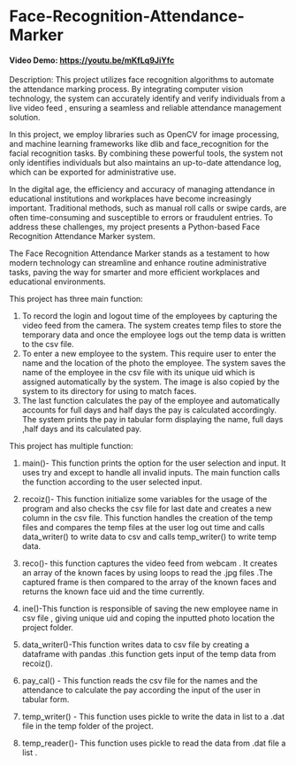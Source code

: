 # Face-Recognition-Attendance-Marker
 #### Video Demo:  https://youtu.be/mKfLq9JiYfc
Description:
This project utilizes  face recognition algorithms to automate the attendance marking process. By integrating computer vision technology, the system can accurately identify and verify individuals from a live video feed , ensuring a seamless and reliable attendance management solution.

In this project, we employ libraries such as OpenCV for image processing, and machine learning frameworks like dlib and face_recognition for the facial recognition tasks. By combining these powerful tools, the system not only identifies individuals but also maintains an up-to-date attendance log, which can be exported for administrative use.

In the digital age, the efficiency and accuracy of managing attendance in educational institutions and workplaces have become increasingly important. Traditional methods, such as manual roll calls or swipe cards, are often time-consuming and susceptible to errors or fraudulent entries. To address these challenges, my project presents a Python-based Face Recognition Attendance Marker system.

The Face Recognition Attendance Marker stands as a testament to how modern technology can streamline and enhance routine administrative tasks, paving the way for smarter and more efficient workplaces and educational environments.
 
This project has three main function:
1. To record the login and logout time of the employees by capturing the video feed from the camera. The system creates temp files to store the temporary data and once the employee logs out the temp data is written to the csv file.
2. To enter a new employee to the system. This require user to enter the name and the location of the photo the employee. The system saves the name of the employee in the csv file with its unique uid which is assigned automatically by the system. The image is also copied by the system to its directory for using to match faces.
3. The last function calculates the pay of the employee and automatically accounts for full days and half days the pay is calculated accordingly. The system prints the pay in tabular form displaying the name, full days ,half days and its calculated pay.

This project has multiple function:
1. main()- This function prints the option for the user selection and input. It uses try and except to handle all invalid inputs. The main function calls the function according to the user selected input.

2. recoiz()- This function initialize some variables for the usage of the program and also checks the csv file for last date and creates a new column in the csv file.
This function handles the creation of the temp files and compares the temp files at the user log out time and calls data_writer() to write data to csv and calls temp_writer() to write temp data.

3. reco()- this function captures the video feed from webcam . It creates an array of the known faces by using loops to read the .jpg files .The captured frame is then compared to the array of the known faces and returns the known face uid and the time currently.

4. ine()-This function is responsible of saving the new employee name in csv file , giving unique uid and coping the inputted photo location the project folder.

5. data_writer()-This function writes data to csv file by creating a dataframe with pandas .this function gets input of the temp data from recoiz().

6. pay_cal() - This function reads the csv file for the names and the attendance to calculate the pay according the input of the user in tabular form.

7. temp_writer() - This function uses pickle to write the data in list to a .dat file in the temp folder of the project.

8. temp_reader()- This function uses pickle to read the data from .dat file a list .

